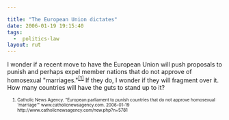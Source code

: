 ```yaml
---

title: "The European Union dictates"
date: 2006-01-19 19:15:40
tags:
  -  politics-law
layout: rut
---
```



<p>I wonder if a recent move to have the European Union will push proposals to punish and perhaps expel member nations that do not approve of homosexual "marriages."<sup><a href="http://www.catholicnewsagency.com/new.php?n=5781" title="European parliament to punish countries that do not approve homosexual 'marriage'">[1]</a></sup> If they do, I wonder if they will fragment over it.  How many countries will have the guts to stand up to it?</p>  <ol><font size="-2"><li><font size="-2">Catholic News Agency. "European parliament to punish countries that do not approve homosexual 'marriage'" www.catholicnewsagency.com. 2006-01-19 http://www.catholicnewsagency.com/new.php?n=5781 </font></li></font></ol>

